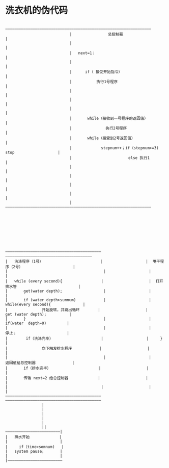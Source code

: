 # 洗衣机的伪代码




                                ————————————————————————————————————————————————————————————————
                                |                总控制器                                        |   
                                |                                                               |
                                |   next=1；                                                    |
                                |                                                                | 
                                |      if（ 接受开始指令）                                       |   
                                |           执行1号程序                                          |   
                                |                                                               |
                                |                                                               |
                                |                                                               |
                                |       while（接收到一号程序的返回值）                           |  
                                |               执行2号程序                                      |   
                                |       while（接受到2号返回值）                                  |  
                                |             stepnum++；if（stepnum>=3) stop                   |
                                |                         else 执行1                             |   
                                |                                                                |   
                                |                                                                |   
                                |                                                                |   
                                |                                                                 |  
                                |————————————————————————————————————————————————————————————————
                            
                            







    ——————————————————————————————————————————                    ——————————————————————————————————————                           
    |   洗涤程序（1号）                         |                   |  甩干程序（2号）                      |
    |                                          |                   |                                      |
    |   while (every second){                 |                    |  打开排水管                           |
    |       get(water depth);                  |                   |                                       |
    |       if (water depth>sumnum)            |                   |    while(every second){              |  
    |               开始旋转，并跳出循环        |                    |          get (water depth);          |
    |       }                                  |                   |            if(water  depth=0)         |
    |                                          |                   |            停止；                      |
    |        if（洗涤完毕）                     |                   |     }                                 |
    |               向下触发排水程序            |                    |                                      |
    |                                          |                   |        返回值给总控制器                |
    |       if（排水完毕）                     |                    |                                       |
    |       传输 next=2 给总控制器             |                    |                                       |
    |                                         |                    |                                        |
    ——————————————————————————————————————————                    ——————————————————————————————————————————  
                    |
                    |
                    |
                    |
                    |
                    ||
    ————————————————————————|
    |   排水开始             |
    |                       |
    |     if（time>somnum)   |      
    |   system pause;       |
    |                       |
    |————————————————————————

